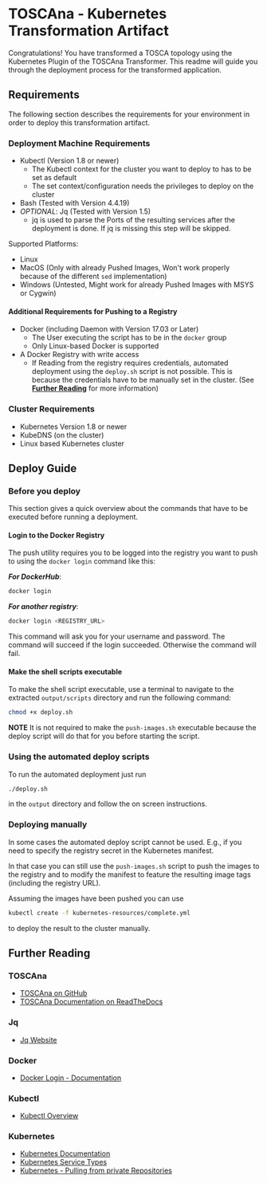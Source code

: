 # TOSCAna - Kubernetes Transformation Artifact

Congratulations! You have transformed a TOSCA topology using the Kubernetes Plugin of the TOSCAna Transformer. 
This readme will guide you through the deployment process for the transformed application.

## Requirements

The following section describes the requirements for your environment in order to deploy this transformation artifact.

### Deployment Machine Requirements

- Kubectl (Version 1.8 or newer)
    - The Kubectl context for the cluster you want to deploy to has to be set as default
    - The set context/configuration needs the privileges to deploy on the cluster
- Bash (Tested with Version 4.4.19)
- *OPTIONAL*: Jq (Tested with Version 1.5)
    - jq is used to parse the Ports of the resulting services after the deployment is done. If jq is missing this step will be skipped.

Supported Platforms:

- Linux
- MacOS (Only with already Pushed Images, Won't work properly because of the different `sed` implementation)
- Windows (Untested, Might work for already Pushed Images with MSYS or Cygwin)

#### Additional Requirements for Pushing to a Registry

- Docker (including Daemon with Version 17.03 or Later)
    - The User executing the script has to be in the `docker` group
    - Only Linux-based Docker is supported
- A Docker Registry with write access
  - If Reading from the registry requires credentials, automated deployment using the `deploy.sh` script is not possible. This is because the credentials have to be manually set in the cluster. (See [**Further Reading**](#further-reading) for more information)

### Cluster Requirements

- Kubernetes Version 1.8 or newer
- KubeDNS (on the cluster)
- Linux based Kubernetes cluster

## Deploy Guide

### Before you deploy

This section gives a quick overview about the commands that have to be executed before running a deployment.

#### Login to the Docker Registry

The push utility requires you to be logged into the registry you want to push to using the `docker login` command like this:

***For DockerHub***:
```bash
docker login
```

***For another registry***:
```bash
docker login <REGISTRY_URL>
```

This command will ask you for your username and password.
The command will succeed if the login succeeded.
Otherwise the command will fail.

#### Make the shell scripts executable

To make the shell script executable, use a terminal to navigate to the extracted `output/scripts` directory and run the following command:
```bash
chmod +x deploy.sh
```

**NOTE** It is not required to make the `push-images.sh` executable because the deploy script will do that for you before starting the script.

### Using the automated deploy scripts

To run the automated deployment just run
```bash
./deploy.sh
```
in the `output` directory and follow the on screen instructions.

### Deploying manually

In some cases the automated deploy script cannot be used.
E.g., if you need to specify the registry secret in the Kubernetes manifest.

In that case you can still use the `push-images.sh` script to push the images to the registry and to modify the manifest to feature the resulting image tags (including the registry URL).

Assuming the images have been pushed you can use
```bash
kubectl create -f kubernetes-resources/complete.yml
```
to deploy the result to the cluster manually.

## Further Reading

### TOSCAna
- [TOSCAna on GitHub](https://github.com/StuPro-TOSCAna/TOSCAna)
- [TOSCAna Documentation on ReadTheDocs](https://toscana.readthedocs.io/en/latest/)

### Jq
- [Jq Website](https://stedolan.github.io/jq/)

### Docker
- [Docker Login - Documentation](https://docs.docker.com/engine/reference/commandline/login/)

### Kubectl
- [Kubectl Overview](https://kubernetes.io/docs/reference/kubectl/overview/)

### Kubernetes
- [Kubernetes Documentation](https://kubernetes.io/docs/home/)
- [Kubernetes Service Types](https://kubernetes.io/docs/concepts/services-networking/service/)
- [Kubernetes - Pulling from private Repositories](https://kubernetes.io/docs/tasks/configure-pod-container/pull-image-private-registry/)
